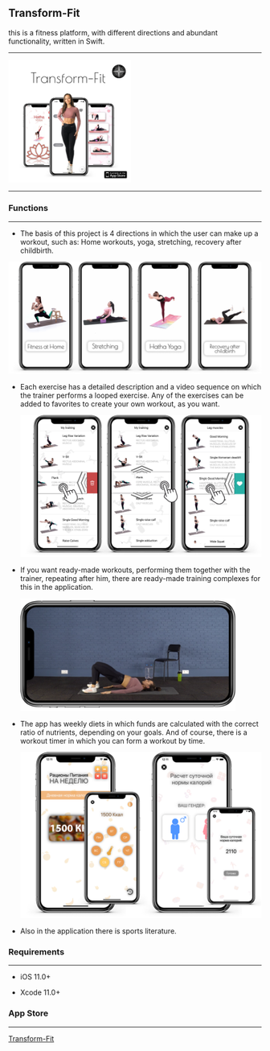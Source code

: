 ## Transform-Fit

this is a fitness platform, with different directions and abundant functionality, written in Swift.

____

<img title="" src="https://github.com/PavelLyutikov/Transform-Fit/blob/main/screenshot/Group%20168.png?raw=true" alt="Group 168.png" width="244" data-align="center">

____

### Functions

____

- The basis of this project is 4 directions in which the user can make up a workout, such as: Home workouts, yoga, stretching, recovery after childbirth.

<img src="https://github.com/PavelLyutikov/Transform-Fit/blob/main/screenshot/Group%20189.png?raw=true" title="" alt="Group 189.png" data-align="center">

- Each exercise has a detailed description and a video sequence on which the trainer performs a looped exercise. Any of the exercises can be added to favorites to create your own workout, as you want.
  
  <img title="" src="https://github.com/PavelLyutikov/Transform-Fit/blob/main/screenshot/Group%20184.png?raw=true" alt="Group 184.png" width="556" data-align="center">

- If you want ready-made workouts, performing them together with the trainer, repeating after him, there are ready-made training complexes for this in the application.
  
  <img title="" src="https://github.com/PavelLyutikov/Transform-Fit/blob/main/screenshot/Group%20191.png?raw=true" alt="Group 191.png" width="428" data-align="center">

- The app has weekly diets in which funds are calculated with the correct ratio of nutrients, depending on your goals. And of course, there is a workout timer in which you can form a workout by time.
  
  <img title="" src="https://github.com/PavelLyutikov/Transform-Fit/blob/main/screenshot/Group%20193.png?raw=true" alt="Group 193.png" data-align="center" width="491">
  
  

- Also in the application there is sports literature.

### Requirements

____

- iOS 11.0+

- Xcode 11.0+

### App Store

____

[Transform-Fit](https://apps.apple.com/us/app/transform-fit/id1561739039)
